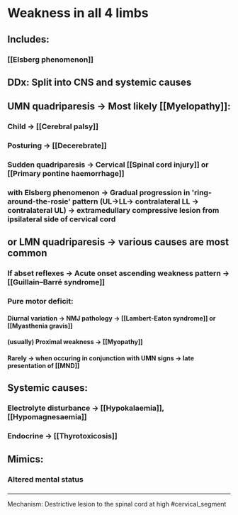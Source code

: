 # Weakness in all 4 limbs
## Includes:
### [[Elsberg phenomenon]]
## DDx: Split into CNS and systemic causes
## UMN quadriparesis -> Most likely [[Myelopathy]]:
### Child -> [[Cerebral palsy]]
### Posturing -> [[Decerebrate]]
### Sudden quadriparesis -> Cervical [[Spinal cord injury]] or [[Primary pontine haemorrhage]]
### with Elsberg phenomenon -> Gradual progression in 'ring-around-the-rosie' pattern (UL->LL-> contralateral LL -> contralateral UL) -> extramedullary compressive lesion from ipsilateral side of cervical cord

## or LMN quadriparesis -> various causes are most common 														
### If abset reflexes -> Acute onset ascending weakness pattern -> [[Guillain–Barré syndrome]]
### **Pure motor** deficit:
#### Diurnal variation -> NMJ pathology -> [[Lambert-Eaton syndrome]] or [[Myasthenia gravis]]
#### (usually) Proximal weakness -> [[Myopathy]]
#### Rarely -> when occuring in conjunction with UMN signs -> late presentation of  [[MND]]
## Systemic causes: 
### Electrolyte disturbance -> [[Hypokalaemia]], [[Hypomagnesaemia]]
### Endocrine -> [[Thyrotoxicosis]]
## Mimics:
### Altered mental status 
### 
---
Mechanism: Destrictive lesion to the spinal cord at high #cervical_segment 